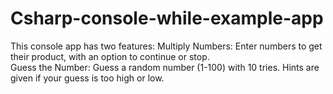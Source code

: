 # Csharp-console-while-example-app
This console app has two features:
Multiply Numbers: Enter numbers to get their product, with an option to continue or stop.  
Guess the Number: Guess a random number (1-100) with 10 tries. Hints are given if your guess is too high or low.
